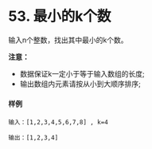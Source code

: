 # 53. 最小的k个数

输入n个整数，找出其中最小的k个数。

**注意：**

- 数据保证k一定小于等于输入数组的长度;
- 输出数组内元素请按从小到大顺序排序;

#### 样例

```
输入：[1,2,3,4,5,6,7,8] , k=4

输出：[1,2,3,4]
```